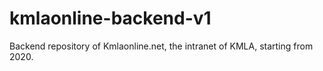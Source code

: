 # kmlaonline-backend-v1
Backend repository of Kmlaonline.net, the intranet of KMLA, starting from 2020. 
